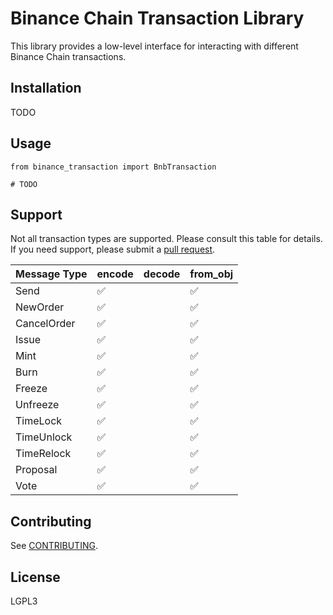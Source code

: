 # Binance Chain Transaction Library
This library provides a low-level interface for interacting with different Binance Chain transactions.

## Installation
TODO

## Usage
```python3
from binance_transaction import BnbTransaction

# TODO
```

## Support
Not all transaction types are supported.
Please consult this table for details.
If you need support, please submit a [pull request](https://github.com/trusttoken/bnb-tx-python/pulls).

|  Message Type | encode | decode | from\_obj |
|---------------|--------|--------|-----------|
| Send          | ✅     |        | ✅        |
| NewOrder      | ✅     |        | ✅        |
| CancelOrder   | ✅     |        | ✅        |
| Issue         | ✅     |        | ✅        |
| Mint          | ✅     |        | ✅        |
| Burn          | ✅     |        | ✅        |
| Freeze        | ✅     |        | ✅        |
| Unfreeze      | ✅     |        | ✅        |
| TimeLock      | ✅     |        | ✅        |
| TimeUnlock    | ✅     |        | ✅        |
| TimeRelock    | ✅     |        | ✅        |
| Proposal      | ✅     |        | ✅        |
| Vote          | ✅     |        | ✅        |



## Contributing
See [CONTRIBUTING](CONTRIBUTING.md).


## License
LGPL3
